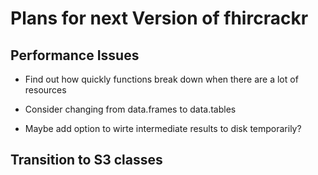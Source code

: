
# Plans for next Version of fhircrackr

## Performance Issues

- Find out how quickly functions break down when there are a lot of resources

- Consider changing from data.frames to data.tables

- Maybe add option to wirte intermediate results to disk temporarily?


## Transition to S3 classes



